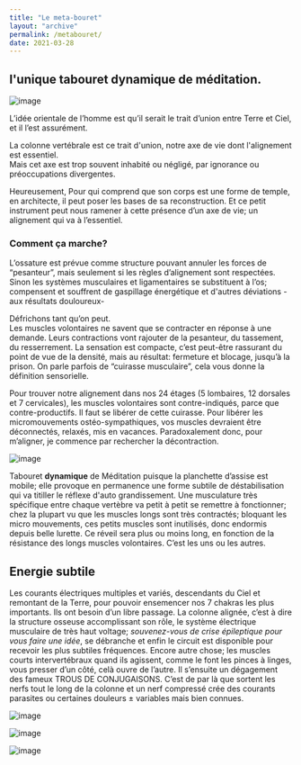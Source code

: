 ```yaml
---
title: "Le meta-bouret"
layout: "archive"
permalink: /metabouret/
date: 2021-03-28
---
```


## l'unique tabouret dynamique de méditation.
 
![image](https://user-images.githubusercontent.com/12049360/112747012-f4444e80-8fb2-11eb-8437-80cf185e88a5.png)


L’idée orientale de l’homme est qu’il serait le trait d’union entre Terre et Ciel, et il l’est assurément.

La colonne vertébrale est ce trait d'union, notre axe de vie dont l'alignement est essentiel.  
Mais cet axe est trop souvent inhabité ou négligé, par ignorance ou préoccupations divergentes.


Heureusement,
Pour qui comprend que son corps est une forme de temple, en architecte, il peut poser les bases de sa reconstruction.
Et ce petit instrument peut nous ramener à cette présence d’un axe de vie; un alignement qui va à l’essentiel.


### Comment ça marche?
L’ossature est prévue comme structure pouvant annuler les forces de “pesanteur”, mais seulement si les règles d’alignement sont respectées.  
Sinon les systèmes musculaires et ligamentaires se substituent à l’os; compensent et souffrent de gaspillage énergétique et d'autres déviations -aux résultats douloureux-  

<!--more-->
Défrichons tant qu’on peut.  
Les muscles volontaires ne savent que se contracter en réponse à une demande. Leurs contractions vont rajouter de la pesanteur, du tassement, du resserrement.
La sensation est compacte, c’est peut-être rassurant du point de vue de la densité, mais au résultat: fermeture et blocage, jusqu’à la prison. 
On parle parfois de “cuirasse musculaire”, cela vous donne la définition sensorielle.

Pour trouver notre alignement dans nos 24 étages (5 lombaires, 12 dorsales et 7 cervicales), les muscles volontaires sont contre-indiqués, parce que contre-productifs.
Il faut se libérer de cette cuirasse.
Pour libérer les micromouvements ostéo-sympathiques, vos muscles devraient être déconnectés, relaxés, mis en vacances. 
Paradoxalement donc, pour m’aligner, je commence par rechercher la décontraction.


![image](https://user-images.githubusercontent.com/12049360/105741050-2812e180-5f3a-11eb-9a33-510f78db6218.png)


Tabouret **dynamique** de Méditation puisque la planchette d’assise est mobile; elle provoque en permanence une forme subtile de déstabilisation qui va titiller le réflexe d'auto grandissement.
Une musculature très spécifique entre chaque vertèbre va petit à petit se remettre à fonctionner; chez la plupart vu que les muscles longs sont très contractés; bloquant les micro mouvements, ces petits muscles sont inutilisés, donc endormis depuis belle lurette.
Ce réveil sera plus ou moins long, en fonction de la résistance des longs muscles volontaires. C’est les uns ou les autres.




## Energie subtile

Les courants électriques multiples et variés, descendants du Ciel et remontant de la Terre, pour pouvoir ensemencer nos 7 chakras les plus importants. Ils ont besoin d’un libre passage. La colonne alignée, c’est à dire la structure osseuse accomplissant son rôle, le système électrique musculaire de très haut voltage; _souvenez-vous de crise épileptique pour vous faire une idée_, se débranche et enfin le circuit est disponible pour recevoir les plus subtiles fréquences.
Encore autre chose; les muscles courts intervertébraux quand ils agissent, comme le font les pinces à linges, vous presser d’un côté, celà ouvre de l’autre. Il s’ensuite un dégagement des fameux TROUS DE CONJUGAISONS.
C’est de par là que sortent les nerfs tout le long de la colonne et un nerf compressé crée des courants parasites ou certaines douleurs ± variables mais bien connues.



![image](https://user-images.githubusercontent.com/12049360/110140541-7c7c6d00-7dd4-11eb-8e3a-d005136adb9d.png)

![image](https://user-images.githubusercontent.com/12049360/105741484-a4a5c000-5f3a-11eb-8c90-952207e3ea5c.png)


![image](https://user-images.githubusercontent.com/12049360/105741063-2c3eff00-5f3a-11eb-9199-0a8899b0df7f.png)